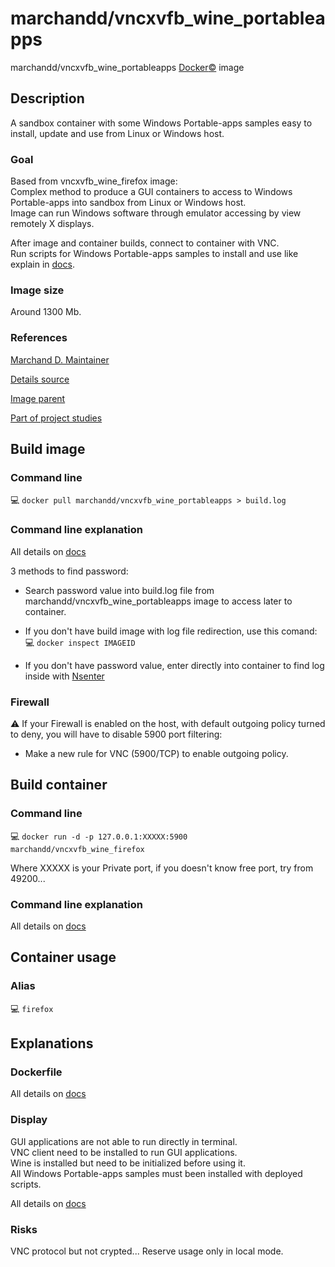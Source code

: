 # marchandd/vncxvfb_wine_portableapps

marchandd/vncxvfb_wine_portableapps [Docker:copyright:](https://docs.docker.com/ "Docker") image

## Description

A sandbox container with some Windows Portable-apps samples easy to install, update and use from Linux or Windows host.

### Goal

Based from vncxvfb_wine_firefox image:  
Complex method to produce a GUI containers to access to Windows Portable-apps into sandbox from Linux or Windows host.  
Image can run Windows software through emulator accessing by view remotely X displays.

After image and container builds, connect to container with VNC.  
Run scripts for Windows Portable-apps samples to install and use like explain in [docs](https://github.com/marchandd/vncxvfb_wine_portableapps/docs/summary.md "Summary").

### Image size

Around 1300 Mb.

### References

[Marchand D. Maintainer](https://github.com/marchandd/ "Maintainer")

[Details source](https://github.com/marchandd/vncxvfb_wine_portableapps/ "Details")

[Image parent](https://github.com/marchandd/vncxvfb_wine_firefox/ "Parent")

[Part of project studies](https://github.com/marchandd/docker_index/ "References")

## Build image

### Command line

:computer: `docker pull marchandd/vncxvfb_wine_portableapps > build.log`

### Command line explanation

All details on [docs](https://github.com/marchandd/vncxvfb_wine_portableapps/blob/master/docs/summary.md "Summary")

3 methods to find password:

- Search password value into build.log file from marchandd/vncxvfb_wine_portableapps image to access later to container.

- If you don't have build image with log file redirection, use this comand:  
:computer: `docker inspect IMAGEID`

- If you don't have password value, enter directly into container to find log inside with [Nsenter](http://itsagooddaytobegeek.com/docker-ep-02-installation-de-nsenter/ "Nsenter")

### Firewall

:warning: If your Firewall is enabled on the host, with default outgoing policy turned to 
deny, 
you will have to disable 5900 port filtering:
- Make a new rule for VNC (5900/TCP) to enable outgoing policy.

## Build container

### Command line

:computer: `docker run -d -p 127.0.0.1:XXXXX:5900 marchandd/vncxvfb_wine_firefox`

Where XXXXX is your Private port, if you doesn't know free port, try from 
49200...

### Command line explanation

All details on [docs](https://github.com/marchandd/vncxvfb_wine_portableapps/blob/master/docs/summary.md "Summary")

## Container usage

### Alias

:computer: `firefox`

## Explanations

### Dockerfile

All details on [docs](https://github.com/marchandd/vncxvfb_wine_portableapps/blob/master/docs/summary.md "Summary")

### Display

GUI applications are not able to run directly in terminal.  
VNC client need to be installed to run GUI applications.  
Wine is installed but need to be initialized before using it.  
All Windows Portable-apps samples must been installed with deployed scripts.

All details on [docs](https://github.com/marchandd/vncxvfb_wine_portableapps/blob/master/docs/summary.md "Summary")

### Risks

VNC protocol but not crypted...
Reserve usage only in local mode.

